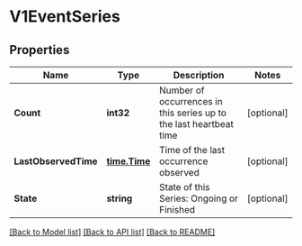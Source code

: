 # V1EventSeries

## Properties
Name | Type | Description | Notes
------------ | ------------- | ------------- | -------------
**Count** | **int32** | Number of occurrences in this series up to the last heartbeat time | [optional] 
**LastObservedTime** | [**time.Time**](time.Time.md) | Time of the last occurrence observed | [optional] 
**State** | **string** | State of this Series: Ongoing or Finished | [optional] 

[[Back to Model list]](../README.md#documentation-for-models) [[Back to API list]](../README.md#documentation-for-api-endpoints) [[Back to README]](../README.md)


